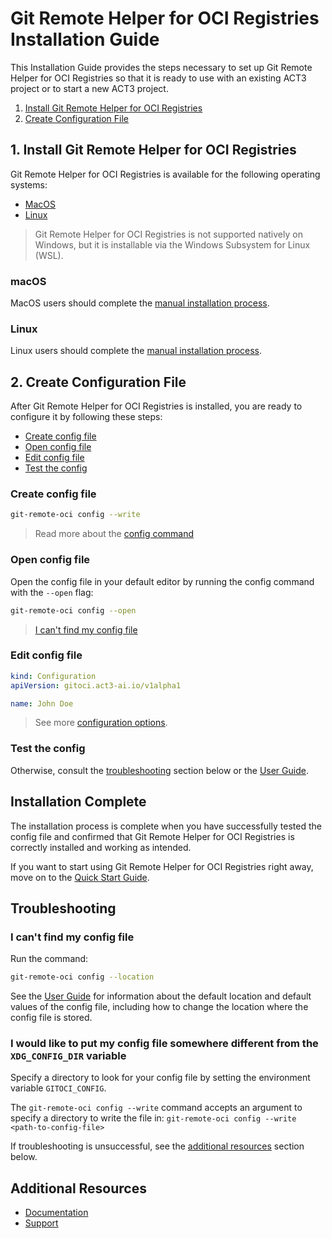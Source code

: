 # Git Remote Helper for OCI Registries Installation Guide

This Installation Guide provides the steps necessary to set up Git Remote Helper for OCI Registries so that it is ready to use with an existing ACT3 project or to start a new ACT3 project.

1. [Install Git Remote Helper for OCI Registries](#1-install-git-remote-helper-for-oci-registries)
2. [Create Configuration File](#2-create-configuration-file)

## 1. Install Git Remote Helper for OCI Registries

Git Remote Helper for OCI Registries is available for the following operating systems:

- [MacOS](#macos)
- [Linux](#linux)

> Git Remote Helper for OCI Registries is not supported natively on Windows, but it is installable via the Windows Subsystem for Linux (WSL).

### macOS

MacOS users should complete the [manual installation process](manual-installation-process.md).

### Linux

Linux users should complete the [manual installation process](manual-installation-process.md).

<!-- If your tool is part of dev-tools, uncomment the section below -->
<!-- Linux users who have already installed [Dev Tools](https://www.git.act3-ace.com/getting-started-at-act3/#ubuntu), Git Remote Helper for OCI Registries was already installed as part of the package.

> Linux user can still use the [manual installation process](manual-installation-process.md) at any time. -->

## 2. Create Configuration File

After Git Remote Helper for OCI Registries is installed, you are ready to configure it by following these steps:

- [Create config file](#create-config-file)
- [Open config file](#open-config-file)
- [Edit config file](#edit-config-file)
- [Test the config](#test-the-config)

### Create config file

```bash
git-remote-oci config --write
```

> Read more about the [config command](cli/git-remote-oci/config/index.md)

### Open config file

Open the config file in your default editor by running the config command with the `--open` flag:

```bash
git-remote-oci config --open
```

> [I can't find my config file](#troubleshooting)

### Edit config file

<!-- Walk user through setting necessary configuration values -->

```yml
kind: Configuration
apiVersion: gitoci.act3-ai.io/v1alpha1

name: John Doe
```

> See more [configuration options](apis/out.md#configuration).

### Test the config

<!-- Provide a way for the user to make sure their config is working as expected -->

Otherwise, consult the [troubleshooting](#troubleshooting) section below or the [User Guide](user-guide.md).

## Installation Complete

The installation process is complete when you have successfully tested the config file and confirmed that Git Remote Helper for OCI Registries is correctly installed and working as intended.

If you want to start using Git Remote Helper for OCI Registries right away, move on to the [Quick Start Guide](quick-start-guide.md).

## Troubleshooting

### I can't find my config file

>>>
Run the command:

```bash
git-remote-oci config --location
```
>>>

See the [User Guide](user-guide.md) for information about the default location and default values of the config file, including how to change the location where the config file is stored.

### I would like to put my config file somewhere different from the `XDG_CONFIG_DIR` variable

>>>
Specify a directory to look for your config file by setting the environment variable `GITOCI_CONFIG`.

The `git-remote-oci config --write` command accepts an argument to specify a directory to write the file in: `git-remote-oci config --write <path-to-config-file>`
>>>

If troubleshooting is unsuccessful, see the [additional resources](#additional-resources) section below.

## Additional Resources

- [Documentation](/README.md#documentation)
- [Support](/README.md#support)
